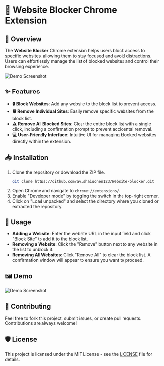 # 🚫 Website Blocker Chrome Extension

## 📝 Overview
The **Website Blocker** Chrome extension helps users block access to specific websites, allowing them to stay focused and avoid distractions. Users can effortlessly manage the list of blocked websites and control their browsing experience.

![Demo Screenshot](https://github.com/avishaigonen123/Website-blocker/raw/main/path_to_image/demo.png)

## ✨ Features
- **🔒 Block Websites**: Add any website to the block list to prevent access.
- **🗑️ Remove Individual Sites**: Easily remove specific websites from the block list.
- **⚠️ Remove All Blocked Sites**: Clear the entire block list with a single click, including a confirmation prompt to prevent accidental removal.
- **💻 User-Friendly Interface**: Intuitive UI for managing blocked websites directly within the extension.

## 📥 Installation
1. Clone the repository or download the ZIP file.
   ```bash
   git clone https://github.com/avishaigonen123/Website-blocker.git
2. Open Chrome and navigate to `chrome://extensions/`.
3. Enable "Developer mode" by toggling the switch in the top-right corner.
4. Click on "Load unpacked" and select the directory where you cloned or extracted the repository.

## 🚀 Usage
- **Adding a Website**: Enter the website URL in the input field and click "Block Site" to add it to the block list.
- **Removing a Website**: Click the "Remove" button next to any website in the list to unblock it.
- **Removing All Websites**: Click "Remove All" to clear the block list. A confirmation window will appear to ensure you want to proceed.

## 🖼️ Demo
![Demo Screenshot](./image.png)

## 🤝 Contributing
Feel free to fork this project, submit issues, or create pull requests. Contributions are always welcome!

## 🛡️ License
This project is licensed under the MIT License - see the [LICENSE](LICENSE) file for details.
